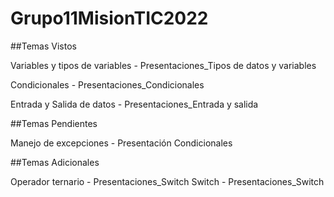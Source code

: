 # Grupo11MisionTIC2022

##Temas Vistos

Variables y tipos de variables - Presentaciones_Tipos de datos y variables

Condicionales - Presentaciones_Condicionales

Entrada y Salida de datos - Presentaciones_Entrada y salida

##Temas Pendientes

Manejo de excepciones - Presentación Condicionales

##Temas Adicionales

Operador ternario - Presentaciones_Switch
Switch - Presentaciones_Switch
